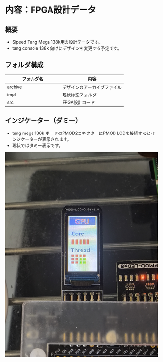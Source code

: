 # 内容：FPGA設計データ

## 概要
- Sipeed Tang Mega 138k用の設計データです。
- tang console 138k 向けにデザインを変更する予定です。

## フォルダ構成

| フォルダ名　　　　　　　| 内容                                  |
|------------|--------------------------------------|
| archive    | デザインのアーカイブファイル              | 
| impl       | 現状は空フォルダ                        | 
| src        | FPGA設計コード                         |

## インジケーター（ダミー）
- tang mega 138k ボードのPMOD2コネクターにPMOD LCDを接続するとインジケーターが表示されます。
- 現状ではダミー表示です。

![PMOD_LCD](../image/PMOD_LCD.jpg "PMOD")
